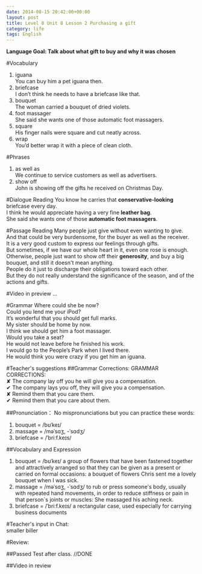 ```yaml
---
date: 2014-08-15 20:42:00+00:00
layout: post
title: Level 8 Unit 8 Lesson 2 Purchasing a gift
category: life
tags: English
---
```

**Language Goal: Talk about what gift to buy and why it was chosen**

#Vocabulary
1. iguana  
You can buy him a pet iguana then.  
2. briefcase  
I don’t think he needs to have a briefcase like that.  
3. bouquet  
The woman carried a bouquet of dried violets.  
4. foot massager  
She said she wants one of those automatic foot massagers.  
5. square  
His finger nails were square and cut neatly across.  
6. wrap  
You’d better wrap it with a piece of clean cloth.  

#Phrases 
1. as well as  
We continue to service customers as well as advertisers.  
2. show off  
John is showing off the gifts he received on Christmas Day.

#Dialogue Reading
You know he carries that **conservative-looking** briefcase every day.  
I think he would appreciate having a very fine **leather bag**.  
She said she wants one of those **automatic foot massagers**.

#Passage Reading
Many people just give without even wanting to give.  
And that could be very burdensome, for the buyer as well as the receiver.  
It is a very good custom to express our feelings through gifts.  
But sometimes, if we have our whole heart in it, even one rose is enough.  
Otherwise, people just want to show off their **generosity**, and buy a big bouquet, and still it doesn't mean anything.  
People do it just to discharge their obligations toward each other.  
But they do not really understand the significance of the season, and of the actions and gifts.

#Video in preview
...

#Grammar
Where could she be now?    
Could you lend me your iPod?   
It’s wonderful that you should get full marks.  
My sister should be home by now.  
I think we should get him a foot massager.  
Would you take a seat?  
He would not leave before he finished his work.  
I would go to the People’s Park when I lived there.  
He would think you were crazy if you get him an iguana.

#Teacher's suggestions
##Grammar Corrections:
GRAMMAR CORRECTIONS:  
✘ The company lay off you he will give you a compensation.  
✔ The company lays you off, they will give you a compensation.  
✘ Remind them that you care them.  
✔ Remind them that you care about them.

##Pronunciation：
No mispronunciations but you can practice these words:  
1. bouquet = /bʊˈkeɪ/   
2. massage = /məˈsɑʒ, -ˈsɑdʒ/  
3. briefcase = /ˈbriːf.keɪs/


##Vocabulary and Expression

1. bouquet = /bʊˈkeɪ/ a group of flowers that have been fastened together and attractively arranged so that they can be given as a present or carried on formal occasions: a bouquet of flowers Chris sent me a lovely bouquet when I was sick.
2. massage = /məˈsɑʒ, -ˈsɑdʒ/ to rub or press someone's body, usually with repeated hand movements, in order to reduce stiffness or pain in that person`s joints or muscles: She massaged his aching neck. 
3. briefcase = /ˈbriːf.keɪs/ a rectangular case, used especially for carrying business documents
 
#Teacher's input in Chat:  
smaller biller

#Review:

##Passed Test after class.
//DONE

##Video in review



